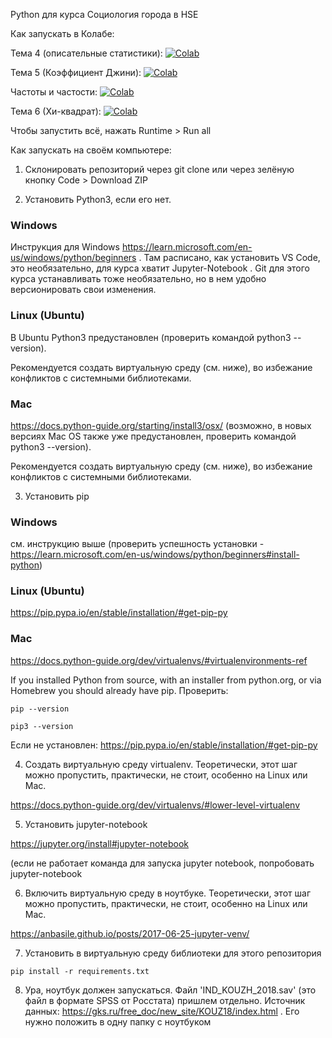 Python для курса Социология города в HSE

Как запускать в Колабе:

Тема 4 (описательные статистики): [![Colab](https://colab.research.google.com/assets/colab-badge.svg)](https://colab.research.google.com/github/PSuvorkov/sociology/blob/master/descriptive_statistics.ipynb)

Тема 5 (Коэффициент Джини): [![Colab](https://colab.research.google.com/assets/colab-badge.svg)](https://colab.research.google.com/github/PSuvorkov/sociology/blob/master/gini.ipynb)

Частоты и частости: [![Colab](https://colab.research.google.com/assets/colab-badge.svg)](https://colab.research.google.com/github/PSuvorkov/sociology/blob/master/frequencies.ipynb)

Тема 6 (Хи-квадрат): [![Colab](https://colab.research.google.com/assets/colab-badge.svg)](https://colab.research.google.com/github/PSuvorkov/sociology/blob/master/chi_square.ipynb)

Чтобы запустить всё, нажать Runtime > Run all

Как запускать на своём компьютере:

1. Склонировать репозиторий через git clone или через зелёную кнопку Code > Download ZIP

2. Установить Python3, если его нет.

### Windows

Инструкция для Windows https://learn.microsoft.com/en-us/windows/python/beginners . Там расписано, как установить VS Code, это необязательно, для курса хватит Jupyter-Notebook . Git для этого курса устанавливать тоже необязательно, но в нем удобно версионировать свои изменения.

### Linux (Ubuntu)

В Ubuntu Python3 предустановлен (проверить командой python3 --version). 

Рекомендуется создать виртуальную среду (см. ниже), во избежание конфликтов с системными библиотеками.

### Mac 

https://docs.python-guide.org/starting/install3/osx/ (возможно, в новых версиях Mac OS также уже предустановлен, проверить командой python3 --version).

Рекомендуется создать виртуальную среду (см. ниже), во избежание конфликтов с системными библиотеками.

3. Установить pip

### Windows

см. инструкцию выше (проверить успешность установки - https://learn.microsoft.com/en-us/windows/python/beginners#install-python)

### Linux (Ubuntu)

https://pip.pypa.io/en/stable/installation/#get-pip-py

### Mac 

https://docs.python-guide.org/dev/virtualenvs/#virtualenvironments-ref

If you installed Python from source, with an installer from python.org, or via Homebrew you should already have pip. Проверить:
```
pip --version
```
```
pip3 --version
```

Если не установлен: https://pip.pypa.io/en/stable/installation/#get-pip-py

4. Создать виртуальную среду virtualenv. Теоретически, этот шаг можно пропустить, практически, не стоит, особенно на Linux или Mac.

https://docs.python-guide.org/dev/virtualenvs/#lower-level-virtualenv

5. Установить jupyter-notebook

https://jupyter.org/install#jupyter-notebook

(если не работает команда для запуска jupyter notebook, попробовать jupyter-notebook

6. Включить виртуальную среду в ноутбуке. Теоретически, этот шаг можно пропустить, практически, не стоит, особенно на Linux или Mac.

https://anbasile.github.io/posts/2017-06-25-jupyter-venv/

7. Установить в виртуальную среду библиотеки для этого репозитория

```
pip install -r requirements.txt
```

8. Ура, ноутбук должен запускаться. Файл 'IND_KOUZH_2018.sav' (это файл в формате SPSS от Росстата) пришлем отдельно. Источник данных: https://gks.ru/free_doc/new_site/KOUZ18/index.html . Его нужно положить в одну папку с ноутбуком

